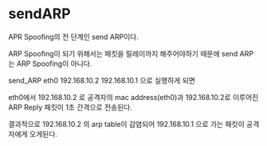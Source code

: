# sendARP
APR Spoofing의 전 단계인 send ARP이다.

ARP Spoofing이 되기 위해서는 패킷을 릴레이까지 해주어야하기 때문에 send ARP는 ARP Spoofing이 아니다.
 
send_ARP eth0 192.168.10.2 192.168.10.1 으로 실행하게 되면

eth0에서 192.168.10.2 로 공격자의 mac address(eth0)과 192.168.10.2로 이루어진 ARP Reply 패킷이 1초 간격으로 전송된다.
 
결과적으로 192.168.10.2 의 arp table이 감염되어 192.168.10.1 으로 가는 패킷이 공격자에게 오게된다.

